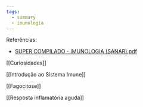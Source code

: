 ```yaml
---
tags:
  - summary
  - imunologia
---
```

Referências:
* [SUPER COMPILADO - IMUNOLOGIA (SANAR).pdf](https://1drv.ms/b/s!AtT1UeiE5rswhMwWxYAj-IJXHkAeow?e=r2IT6Z)

[[Curiosidades]]

[[Introdução ao Sistema Imune]]

[[Fagocitose]]

[[Resposta inflamatória aguda]]
